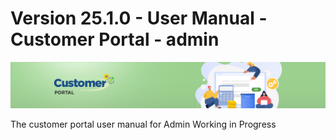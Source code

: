 # Version 25.1.0 - User Manual - Customer Portal - admin

![CustomerPortalHeader](/Customerportal/src/images/customer-portal/front-end-user/CP_banner.jpg)

The customer portal user manual for Admin Working in Progress

